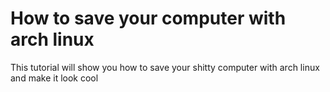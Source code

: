 # How to save your computer with arch linux

This tutorial will show you how to save your shitty computer with arch linux and make it look cool

